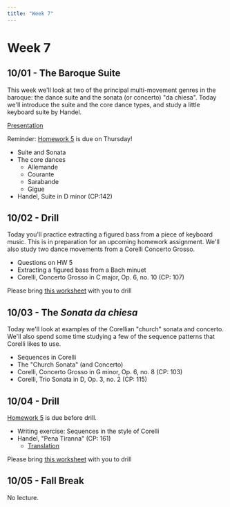 ```yaml
---
title: "Week 7"
---
```


# Week 7

## 10/01 - The Baroque Suite

This week we'll look at two of the principal multi-movement genres in the
baroque: the dance suite and the sonata (or concerto) "da chiesa". Today
we'll introduce the suite and the core dance types, and study a little
keyboard suite by Handel.

[Presentation](dance-suite-presentation.pdf)

Reminder: [Homework 5](HW-5.pdf) is due on Thursday!

* Suite and Sonata
* The core dances
  * Allemande
  * Courante
  * Sarabande
  * Gigue
* Handel, Suite in D minor (CP:142)

## 10/02 - Drill

Today you'll practice extracting a figured bass from a piece of keyboard music.
This is in preparation for an upcoming homework assignment.  We'll also study
two dance movements from a Corelli Concerto Grosso.

* Questions on HW 5
* Extracting a figured bass from a Bach minuet
* Corelli, Concerto Grosso in C major, Op. 6, no. 10 (CP: 107)

Please bring [this worksheet](worksheet-bach-minuet.pdf) with you to drill

## 10/03 - The _Sonata da chiesa_

Today we'll look at examples of the Corellian "church" sonata and concerto.
We'll also spend some time studying a few of the sequence patterns that Corelli
likes to use.

* Sequences in Corelli
* The "Church Sonata" (and Concerto)
* Corelli, Concerto Grosso in G minor, Op. 6, no. 8 (CP: 103)
* Corelli, Trio Sonata in D, Op. 3, no. 2 (CP: 115)

## 10/04 - Drill

[Homework 5](HW-5.pdf) is due before drill.

* Writing exercise: Sequences in the style of Corelli
* Handel, "Pena Tiranna" (CP: 161)
  * [Translation](/translations/pena-tiranna.html)

Please bring [this worksheet](worksheet-corelli-sequences.pdf) with you to drill

## 10/05 - Fall Break

No lecture.
